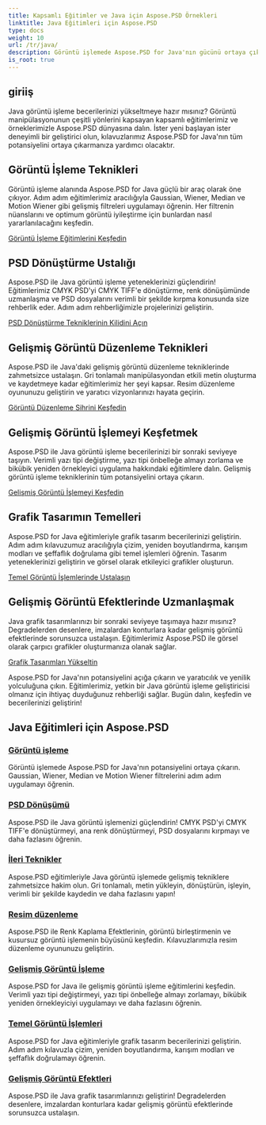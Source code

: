```yaml
---
title: Kapsamlı Eğitimler ve Java için Aspose.PSD Örnekleri
linktitle: Java Eğitimleri için Aspose.PSD
type: docs
weight: 10
url: /tr/java/
description: Görüntü işlemede Aspose.PSD for Java'nın gücünü ortaya çıkarın! Adım adım eğitimlerle Gaussian, Wiener, Median ve Motion Wiener gibi ana filtreler.
is_root: true
---
```


## giriiş

Java görüntü işleme becerilerinizi yükseltmeye hazır mısınız? Görüntü manipülasyonunun çeşitli yönlerini kapsayan kapsamlı eğitimlerimiz ve örneklerimizle Aspose.PSD dünyasına dalın. İster yeni başlayan ister deneyimli bir geliştirici olun, kılavuzlarımız Aspose.PSD for Java'nın tüm potansiyelini ortaya çıkarmanıza yardımcı olacaktır.

## Görüntü İşleme Teknikleri

Görüntü işleme alanında Aspose.PSD for Java güçlü bir araç olarak öne çıkıyor. Adım adım eğitimlerimiz aracılığıyla Gaussian, Wiener, Median ve Motion Wiener gibi gelişmiş filtreleri uygulamayı öğrenin. Her filtrenin nüanslarını ve optimum görüntü iyileştirme için bunlardan nasıl yararlanılacağını keşfedin.

[Görüntü İşleme Eğitimlerini Keşfedin](./image-processing/)

## PSD Dönüştürme Ustalığı

Aspose.PSD ile Java görüntü işleme yeteneklerinizi güçlendirin! Eğitimlerimiz CMYK PSD'yi CMYK TIFF'e dönüştürme, renk dönüşümünde uzmanlaşma ve PSD dosyalarını verimli bir şekilde kırpma konusunda size rehberlik eder. Adım adım rehberliğimizle projelerinizi geliştirin.

[PSD Dönüştürme Tekniklerinin Kilidini Açın](./psd-conversion/)

## Gelişmiş Görüntü Düzenleme Teknikleri

Aspose.PSD ile Java'daki gelişmiş görüntü düzenleme tekniklerinde zahmetsizce ustalaşın. Gri tonlamalı manipülasyondan etkili metin oluşturma ve kaydetmeye kadar eğitimlerimiz her şeyi kapsar. Resim düzenleme oyununuzu geliştirin ve yaratıcı vizyonlarınızı hayata geçirin.

[Görüntü Düzenleme Sihrini Keşfedin](./image-editing/)

## Gelişmiş Görüntü İşlemeyi Keşfetmek

Aspose.PSD ile Java görüntü işleme becerilerinizi bir sonraki seviyeye taşıyın. Verimli yazı tipi değiştirme, yazı tipi önbelleğe almayı zorlama ve bikübik yeniden örnekleyici uygulama hakkındaki eğitimlere dalın. Gelişmiş görüntü işleme tekniklerinin tüm potansiyelini ortaya çıkarın.

[Gelişmiş Görüntü İşlemeyi Keşfedin](./advanced-image-manipulation/)

## Grafik Tasarımın Temelleri

Aspose.PSD for Java eğitimleriyle grafik tasarım becerilerinizi geliştirin. Adım adım kılavuzumuz aracılığıyla çizim, yeniden boyutlandırma, karışım modları ve şeffaflık doğrulama gibi temel işlemleri öğrenin. Tasarım yeteneklerinizi geliştirin ve görsel olarak etkileyici grafikler oluşturun.

[Temel Görüntü İşlemlerinde Ustalaşın](./basic-image-operations/)

## Gelişmiş Görüntü Efektlerinde Uzmanlaşmak

Java grafik tasarımlarınızı bir sonraki seviyeye taşımaya hazır mısınız? Degradelerden desenlere, imzalardan konturlara kadar gelişmiş görüntü efektlerinde sorunsuzca ustalaşın. Eğitimlerimiz Aspose.PSD ile görsel olarak çarpıcı grafikler oluşturmanıza olanak sağlar.

[Grafik Tasarımları Yükseltin](./advanced-image-effects/)

Aspose.PSD for Java'nın potansiyelini açığa çıkarın ve yaratıcılık ve yenilik yolculuğuna çıkın. Eğitimlerimiz, yetkin bir Java görüntü işleme geliştiricisi olmanız için ihtiyaç duyduğunuz rehberliği sağlar. Bugün dalın, keşfedin ve becerilerinizi geliştirin!
## Java Eğitimleri için Aspose.PSD
### [Görüntü işleme](./image-processing/)
Görüntü işlemede Aspose.PSD for Java'nın potansiyelini ortaya çıkarın. Gaussian, Wiener, Median ve Motion Wiener filtrelerini adım adım uygulamayı öğrenin.
### [PSD Dönüşümü](./psd-conversion/)
Aspose.PSD ile Java görüntü işlemenizi güçlendirin! CMYK PSD'yi CMYK TIFF'e dönüştürmeyi, ana renk dönüştürmeyi, PSD dosyalarını kırpmayı ve daha fazlasını öğrenin. 
### [İleri Teknikler](./advanced-techniques/)
Aspose.PSD eğitimleriyle Java görüntü işlemede gelişmiş tekniklere zahmetsizce hakim olun. Gri tonlamalı, metin yükleyin, dönüştürün, işleyin, verimli bir şekilde kaydedin ve daha fazlasını yapın!
### [Resim düzenleme](./image-editing/)
Aspose.PSD ile Renk Kaplama Efektlerinin, görüntü birleştirmenin ve kusursuz görüntü işlemenin büyüsünü keşfedin. Kılavuzlarımızla resim düzenleme oyununuzu geliştirin.
### [Gelişmiş Görüntü İşleme](./advanced-image-manipulation/)
Aspose.PSD for Java ile gelişmiş görüntü işleme eğitimlerini keşfedin. Verimli yazı tipi değiştirmeyi, yazı tipi önbelleğe almayı zorlamayı, bikübik yeniden örnekleyiciyi uygulamayı ve daha fazlasını öğrenin.
### [Temel Görüntü İşlemleri](./basic-image-operations/)
Aspose.PSD for Java eğitimleriyle grafik tasarım becerilerinizi geliştirin. Adım adım kılavuzla çizim, yeniden boyutlandırma, karışım modları ve şeffaflık doğrulamayı öğrenin.
### [Gelişmiş Görüntü Efektleri](./advanced-image-effects/)
Aspose.PSD ile Java grafik tasarımlarınızı geliştirin! Degradelerden desenlere, imzalardan konturlara kadar gelişmiş görüntü efektlerinde sorunsuzca ustalaşın.
